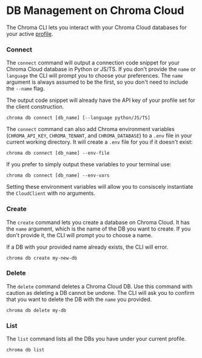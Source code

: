 # DB Management on Chroma Cloud

The Chroma CLI lets you interact with your Chroma Cloud databases for your active [profile](./profile).

### Connect

The `connect` command will output a connection code snippet for your Chroma Cloud database in Python or JS/TS. If you don't provide the `name` or `language` the CLI will prompt you to choose your preferences. The `name` argument is always assumed to be the first, so you don't need to include the `--name` flag.

The output code snippet will already have the API key of your profile set for the client construction.

```terminal
chroma db connect [db_name] [--language python/JS/TS]
```

The `connect` command can also add Chroma environment variables (`CHROMA_API_KEY`, `CHROMA_TENANT`, and `CHROMA_DATABASE`) to a `.env` file in your current working directory. It will create a `.env` file for you if it doesn't exist:

```terminal
chroma db connect [db_name] --env-file
```

If you prefer to simply output these variables to your terminal use:

```terminal
chroma db connect [db_name] --env-vars
```

Setting these environment variables will allow you to consiscely instantiate the `CloudClient` with no arguments.

### Create

The `create` command lets you create a database on Chroma Cloud. It has the `name` argument, which is the name of the DB you want to create. If you don't provide it, the CLI will prompt you to choose a name.

If a DB with your provided name already exists, the CLI will error.

```terminal
chroma db create my-new-db
```

### Delete

The `delete` command deletes a Chroma Cloud DB. Use this command with caution as deleting a DB cannot be undone. The CLI will ask you to confirm that you want to delete the DB with the `name` you provided.

```terminal
chroma db delete my-db
```

### List

The `list` command lists all the DBs you have under your current profile.

```terminal
chroma db list
```
